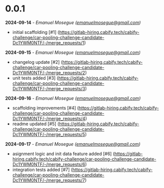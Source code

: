 # 0.0.1

**2024-09-14** - _Emanuel Mosegue (emanuelmosegue@gmail.com)_

- initial scaffolding [#1] (https://gitlab-hiring.cabify.tech/cabify-challenge/car-pooling-challenge-candidate-Dc1YWM0NTF/-/merge_requests/1)

**2024-09-15** - _Emanuel Mosegue (emanuelmosegue@gmail.com)_

- changelog update [#2] (https://gitlab-hiring.cabify.tech/cabify-challenge/car-pooling-challenge-candidate-Dc1YWM0NTF/-/merge_requests/2)
- unit tests added [#3] (https://gitlab-hiring.cabify.tech/cabify-challenge/car-pooling-challenge-candidate-Dc1YWM0NTF/-/merge_requests/3)

**2024-09-16** - _Emanuel Mosegue (emanuelmosegue@gmail.com)_

- scaffolding improvements [#4] (https://gitlab-hiring.cabify.tech/cabify-challenge/car-pooling-challenge-candidate-Dc1YWM0NTF/-/merge_requests/4)
- readme updated [#5] (https://gitlab-hiring.cabify.tech/cabify-challenge/car-pooling-challenge-candidate-Dc1YWM0NTF/-/merge_requests/5)

**2024-09-17** - _Emanuel Mosegue (emanuelmosegue@gmail.com)_

- asignment logic and init data feature added [#6] (https://gitlab-hiring.cabify.tech/cabify-challenge/car-pooling-challenge-candidate-Dc1YWM0NTF/-/merge_requests/6)
- integration tests added [#7] (https://gitlab-hiring.cabify.tech/cabify-challenge/car-pooling-challenge-candidate-Dc1YWM0NTF/-/merge_requests/7)

